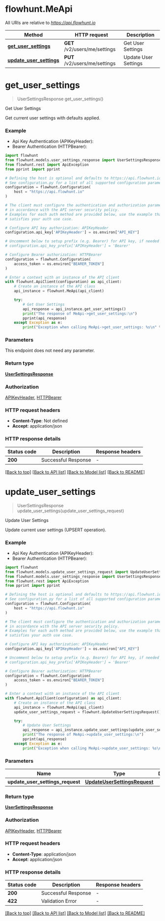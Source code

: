 # flowhunt.MeApi

All URIs are relative to *https://api.flowhunt.io*

Method | HTTP request | Description
------------- | ------------- | -------------
[**get_user_settings**](MeApi.md#get_user_settings) | **GET** /v2/users/me/settings | Get User Settings
[**update_user_settings**](MeApi.md#update_user_settings) | **PUT** /v2/users/me/settings | Update User Settings


# **get_user_settings**
> UserSettingsResponse get_user_settings()

Get User Settings

Get current user settings with defaults applied.

### Example

* Api Key Authentication (APIKeyHeader):
* Bearer Authentication (HTTPBearer):

```python
import flowhunt
from flowhunt.models.user_settings_response import UserSettingsResponse
from flowhunt.rest import ApiException
from pprint import pprint

# Defining the host is optional and defaults to https://api.flowhunt.io
# See configuration.py for a list of all supported configuration parameters.
configuration = flowhunt.Configuration(
    host = "https://api.flowhunt.io"
)

# The client must configure the authentication and authorization parameters
# in accordance with the API server security policy.
# Examples for each auth method are provided below, use the example that
# satisfies your auth use case.

# Configure API key authorization: APIKeyHeader
configuration.api_key['APIKeyHeader'] = os.environ["API_KEY"]

# Uncomment below to setup prefix (e.g. Bearer) for API key, if needed
# configuration.api_key_prefix['APIKeyHeader'] = 'Bearer'

# Configure Bearer authorization: HTTPBearer
configuration = flowhunt.Configuration(
    access_token = os.environ["BEARER_TOKEN"]
)

# Enter a context with an instance of the API client
with flowhunt.ApiClient(configuration) as api_client:
    # Create an instance of the API class
    api_instance = flowhunt.MeApi(api_client)

    try:
        # Get User Settings
        api_response = api_instance.get_user_settings()
        print("The response of MeApi->get_user_settings:\n")
        pprint(api_response)
    except Exception as e:
        print("Exception when calling MeApi->get_user_settings: %s\n" % e)
```



### Parameters

This endpoint does not need any parameter.

### Return type

[**UserSettingsResponse**](UserSettingsResponse.md)

### Authorization

[APIKeyHeader](../README.md#APIKeyHeader), [HTTPBearer](../README.md#HTTPBearer)

### HTTP request headers

 - **Content-Type**: Not defined
 - **Accept**: application/json

### HTTP response details

| Status code | Description | Response headers |
|-------------|-------------|------------------|
**200** | Successful Response |  -  |

[[Back to top]](#) [[Back to API list]](../README.md#documentation-for-api-endpoints) [[Back to Model list]](../README.md#documentation-for-models) [[Back to README]](../README.md)

# **update_user_settings**
> UserSettingsResponse update_user_settings(update_user_settings_request)

Update User Settings

Update current user settings (UPSERT operation).

### Example

* Api Key Authentication (APIKeyHeader):
* Bearer Authentication (HTTPBearer):

```python
import flowhunt
from flowhunt.models.update_user_settings_request import UpdateUserSettingsRequest
from flowhunt.models.user_settings_response import UserSettingsResponse
from flowhunt.rest import ApiException
from pprint import pprint

# Defining the host is optional and defaults to https://api.flowhunt.io
# See configuration.py for a list of all supported configuration parameters.
configuration = flowhunt.Configuration(
    host = "https://api.flowhunt.io"
)

# The client must configure the authentication and authorization parameters
# in accordance with the API server security policy.
# Examples for each auth method are provided below, use the example that
# satisfies your auth use case.

# Configure API key authorization: APIKeyHeader
configuration.api_key['APIKeyHeader'] = os.environ["API_KEY"]

# Uncomment below to setup prefix (e.g. Bearer) for API key, if needed
# configuration.api_key_prefix['APIKeyHeader'] = 'Bearer'

# Configure Bearer authorization: HTTPBearer
configuration = flowhunt.Configuration(
    access_token = os.environ["BEARER_TOKEN"]
)

# Enter a context with an instance of the API client
with flowhunt.ApiClient(configuration) as api_client:
    # Create an instance of the API class
    api_instance = flowhunt.MeApi(api_client)
    update_user_settings_request = flowhunt.UpdateUserSettingsRequest() # UpdateUserSettingsRequest | 

    try:
        # Update User Settings
        api_response = api_instance.update_user_settings(update_user_settings_request)
        print("The response of MeApi->update_user_settings:\n")
        pprint(api_response)
    except Exception as e:
        print("Exception when calling MeApi->update_user_settings: %s\n" % e)
```



### Parameters


Name | Type | Description  | Notes
------------- | ------------- | ------------- | -------------
 **update_user_settings_request** | [**UpdateUserSettingsRequest**](UpdateUserSettingsRequest.md)|  | 

### Return type

[**UserSettingsResponse**](UserSettingsResponse.md)

### Authorization

[APIKeyHeader](../README.md#APIKeyHeader), [HTTPBearer](../README.md#HTTPBearer)

### HTTP request headers

 - **Content-Type**: application/json
 - **Accept**: application/json

### HTTP response details

| Status code | Description | Response headers |
|-------------|-------------|------------------|
**200** | Successful Response |  -  |
**422** | Validation Error |  -  |

[[Back to top]](#) [[Back to API list]](../README.md#documentation-for-api-endpoints) [[Back to Model list]](../README.md#documentation-for-models) [[Back to README]](../README.md)

